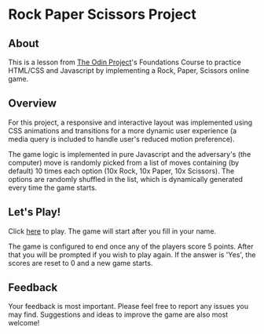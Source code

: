 ﻿# Rock Paper Scissors Project

## About

This is a lesson from [The Odin Project](https://www.theodinproject.com/)'s Foundations Course to practice HTML/CSS and Javascript by implementing a Rock, Paper, Scissors online game.

## Overview

For this project, a responsive and interactive layout was implemented using CSS animations and transitions for a more dynamic user experience (a media query is included to handle user's reduced motion preference).

The game logic is implemented in pure Javascript and the adversary's (the computer) move is randomly picked from a list of moves containing (by default) 10 times each option (10x Rock, 10x Paper, 10x Scissors). The options are randomly shuffled in the list, which is dynamically generated every time the game starts.

## Let's Play!

Click [here](https://igorMSoares.github.io/rock-paper-scissors-OdinProj/) to play. The game will start after you fill in your name.

The game is configured to end once any of the players score 5 points. After that you will be prompted if you wish to play again. If the answer is 'Yes', the scores are reset to 0 and a new game starts.

## Feedback

Your feedback is most important. Please feel free to report any issues you may find. Suggestions and ideas to improve the game are also most welcome!
